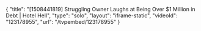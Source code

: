 {
    "title": "[1508441819] Struggling Owner Laughs at Being Over $1 Million in Debt | Hotel Hell",
    "type": "solo",
    "layout": "iframe-static",
    "videoId": "123178955",
    "url": "\/tvpembed\/123178955"
}